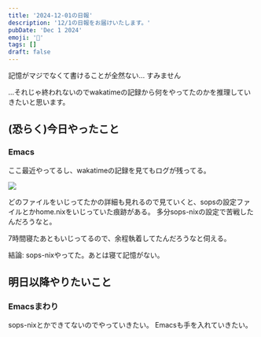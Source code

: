```yaml
---
title: '2024-12-01の日報'
description: '12/1の日報をお届けいたします。'
pubDate: 'Dec 1 2024'
emoji: '🦊'
tags: []
draft: false
---
```


記憶がマジでなくて書けることが全然ない... すみません

...それじゃ終われないのでwakatimeの記録から何をやってたのかを推理していきたいと思います。

## (恐らく)今日やったこと

### Emacs

ここ最近やってるし、wakatimeの記録を見てもログが残ってる。

![](/img/2024-12-01-wakatime.webp)

どのファイルをいじってたかの詳細も見れるので見ていくと、sopsの設定ファイルとかhome.nixをいじっていた痕跡がある。
多分sops-nixの設定で苦戦したんだろうなと。

7時間寝たあともいじってるので、余程執着してたんだろうなと伺える。

結論: sops-nixやってた。あとは寝て記憶がない。

## 明日以降やりたいこと

### Emacsまわり

sops-nixとかできてないのでやっていきたい。 Emacsも手を入れていきたい。

